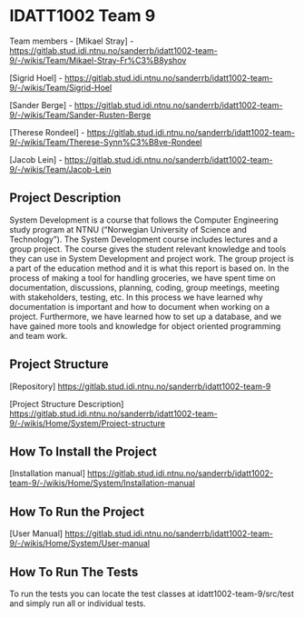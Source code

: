 # IDATT1002 Team 9
Team members - 
[Mikael Stray] -
 https://gitlab.stud.idi.ntnu.no/sanderrb/idatt1002-team-9/-/wikis/Team/Mikael-Stray-Fr%C3%B8yshov 

[Sigrid Hoel] - 
https://gitlab.stud.idi.ntnu.no/sanderrb/idatt1002-team-9/-/wikis/Team/Sigrid-Hoel 

[Sander Berge] - 
https://gitlab.stud.idi.ntnu.no/sanderrb/idatt1002-team-9/-/wikis/Team/Sander-Rusten-Berge 

[Therese Rondeel] - 
https://gitlab.stud.idi.ntnu.no/sanderrb/idatt1002-team-9/-/wikis/Team/Therese-Synn%C3%B8ve-Rondeel 

[Jacob Lein] - 
https://gitlab.stud.idi.ntnu.no/sanderrb/idatt1002-team-9/-/wikis/Team/Jacob-Lein 

## Project Description

System Development is a course that follows the Computer Engineering study program at NTNU (“Norwegian University of Science and Technology”). The System Development course includes lectures and a group project. The course gives the student relevant knowledge and tools they can use in System Development and project work. The group project is a part of the education method and it is what this report is based on. In the process of making a tool for handling groceries, we have spent time on documentation, discussions, planning, coding, group meetings, meeting with stakeholders, testing, etc. In this process we have learned why documentation is important and how to document when working on a project. Furthermore, we have learned how to set up a database, and we have gained more tools and knowledge for object oriented programming and team work. 

## Project Structure

[Repository] https://gitlab.stud.idi.ntnu.no/sanderrb/idatt1002-team-9

[Project Structure Description] https://gitlab.stud.idi.ntnu.no/sanderrb/idatt1002-team-9/-/wikis/Home/System/Project-structure 

## How To Install the Project

[Installation manual] https://gitlab.stud.idi.ntnu.no/sanderrb/idatt1002-team-9/-/wikis/Home/System/Installation-manual 

## How To Run the Project 

[User Manual] https://gitlab.stud.idi.ntnu.no/sanderrb/idatt1002-team-9/-/wikis/Home/System/User-manual 


## How To Run The Tests 

To run the tests you can locate the test classes at idatt1002-team-9/src/test and simply run all or individual tests.

